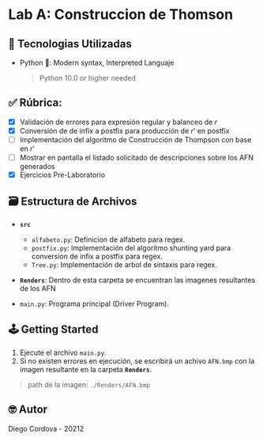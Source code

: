 # Lab A: Construccion de Thomson

## 📡 Tecnologias Utilizadas
- Python 🐍: Modern syntax, Interpreted Languaje
  > Python 10.0 or higher needed

## ✅ Rúbrica:

  - [x] Validación de errores para expresión regular y balanceo de 𝑟
  - [x] Conversión de de infix a postfix para producción de 𝑟' en postfix
  - [ ] Implementación del algoritmo de Construcción de Thompson con base en 𝑟'    
  - [ ] Mostrar en pantalla el listado solicitado de descripciones sobre los AFN generados
  - [x] Ejercicios Pre-Laboratorio

## 🗃️ Estructura de Archivos

- **`src`**

  - `alfabeto.py`: Definicion de alfabeto para regex.
  - `postfix.py`: Implementación del algoritmo shunting yard para conversion de infix a postfix para regex.
  - `Tree.py`: Implementación de arbol de sintaxis para regex.

- **`Renders`**: Dentro de esta carpeta se encuentran las imagenes resultantes de los AFN

- `main.py`: Programa principal (Driver Program).

## 🕹️ Getting Started

1. Ejecute el archivo `main.py`.
2. Si no existen errores en ejecución, se escribirá un achivo `AFN.bmp` con la imagen resultante en la carpeta **`Renders`**.
  > path de la imagen: `./Renders/AFN.bmp`

## 🤓 Autor

Diego Cordova - 20212

